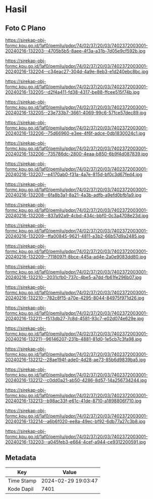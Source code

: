 # Hasil

## Foto C Plano

https://sirekap-obj-formc.kpu.go.id/1af0/pemilu/pdpr/74/02/37/20/03/7402372003001-20240216-132203--4705b5b5-8aee-4f3a-a31b-7d05e9cf592b.jpg

https://sirekap-obj-formc.kpu.go.id/1af0/pemilu/pdpr/74/02/37/20/03/7402372003001-20240216-132204--c34eac27-304d-4a9e-8eb3-e1d240ebc8bc.jpg

https://sirekap-obj-formc.kpu.go.id/1af0/pemilu/pdpr/74/02/37/20/03/7402372003001-20240216-132205--d2f4a411-fd38-4317-be88-ffcee515f74b.jpg

https://sirekap-obj-formc.kpu.go.id/1af0/pemilu/pdpr/74/02/37/20/03/7402372003001-20240216-132205--23e733b7-3661-4069-99c6-57fce57dec89.jpg

https://sirekap-obj-formc.kpu.go.id/1af0/pemilu/pdpr/74/02/37/20/03/7402372003001-20240216-132206--75d66960-e3ee-4f6f-adce-0db1830024c1.jpg

https://sirekap-obj-formc.kpu.go.id/1af0/pemilu/pdpr/74/02/37/20/03/7402372003001-20240216-132206--735786dc-2800-4eaa-b850-6b9f4d087839.jpg

https://sirekap-obj-formc.kpu.go.id/1af0/pemilu/pdpr/74/02/37/20/03/7402372003001-20240216-132207--e4170ab0-f31a-4a7e-815d-bf0c3d67fed4.jpg

https://sirekap-obj-formc.kpu.go.id/1af0/pemilu/pdpr/74/02/37/20/03/7402372003001-20240216-132208--6fa8b3a1-8a21-4a3b-adfb-a9efd0bfb1a9.jpg

https://sirekap-obj-formc.kpu.go.id/1af0/pemilu/pdpr/74/02/37/20/03/7402372003001-20240216-132208--837a92a9-4cbd-434c-bbf0-0c3a4708e23d.jpg

https://sirekap-obj-formc.kpu.go.id/1af0/pemilu/pdpr/74/02/37/20/03/7402372003001-20240216-132209--ffa00845-9621-4811-a3b2-66b57d9a2485.jpg

https://sirekap-obj-formc.kpu.go.id/1af0/pemilu/pdpr/74/02/37/20/03/7402372003001-20240216-132209--7118097f-8bce-445a-ad4e-2a0e9083dd80.jpg

https://sirekap-obj-formc.kpu.go.id/1af0/pemilu/pdpr/74/02/37/20/03/7402372003001-20240216-132210--2031cfb0-737c-4be5-a7dd-fb61fe296b07.jpg

https://sirekap-obj-formc.kpu.go.id/1af0/pemilu/pdpr/74/02/37/20/03/7402372003001-20240216-132210--782c8f15-a70e-4295-8044-84975f971d26.jpg

https://sirekap-obj-formc.kpu.go.id/1af0/pemilu/pdpr/74/02/37/20/03/7402372003001-20240216-132211--f513db27-7c8d-4581-93c7-e02d074e629e.jpg

https://sirekap-obj-formc.kpu.go.id/1af0/pemilu/pdpr/74/02/37/20/03/7402372003001-20240216-132211--96146207-231b-4881-81d0-1e5cb7c3fa98.jpg

https://sirekap-obj-formc.kpu.go.id/1af0/pemilu/pdpr/74/02/37/20/03/7402372003001-20240216-132212--28ae194f-ade0-4d28-ae73-85b6d9839ba5.jpg

https://sirekap-obj-formc.kpu.go.id/1af0/pemilu/pdpr/74/02/37/20/03/7402372003001-20240216-132212--c0dd0a21-ab50-4286-8d57-14a256734244.jpg

https://sirekap-obj-formc.kpu.go.id/1af0/pemilu/pdpr/74/02/37/20/03/7402372003001-20240216-132213--b98ac33f-e61c-41de-8710-a1898806f710.jpg

https://sirekap-obj-formc.kpu.go.id/1af0/pemilu/pdpr/74/02/37/20/03/7402372003001-20240216-132214--a6b6f020-ee8a-49ec-bf92-6db77a27c3b8.jpg

https://sirekap-obj-formc.kpu.go.id/1af0/pemilu/pdpr/74/02/37/20/03/7402372003001-20240216-132203--a045feb3-e664-4cef-a944-ce9312200591.jpg


## Metadata

| Key        | Value               |
| ---------- | ------------------- |
| Time Stamp | 2024-02-29 19:03:47 |
| Kode Dapil | 7401                |



